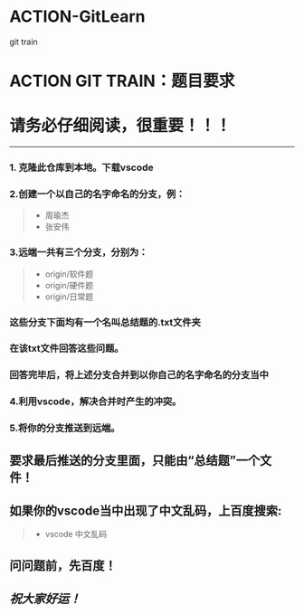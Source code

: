 # ACTION-GitLearn
git train
# ACTION GIT TRAIN：题目要求
# 请务必仔细阅读，很重要！！！
-----

### 1. **克隆**此仓库到本地。下载vscode

### 2.创建一个以自己的名字命名的分支，例：
>* 周瑜杰
>* 张安伟

### 3.远端一共有三个分支，分别为：
>* origin/软件题
>* origin/硬件题
>* origin/日常题
### 这些分支下面均有一个名叫**总结题**的.txt文件夹
### 在该txt文件回答这些问题。
### 回答完毕后，将上述分支**合并**到以你自己的名字命名的分支当中

### 4.利用vscode，解决**合并**时产生的冲突。

### 5.将你的分支**推送**到远端。

## **要求最后推送的分支里面，只能由“总结题”一个文件！**
## 如果你的vscode当中出现了中文乱码，上百度搜索:
>*  vscode 中文乱码
## 问问题前，先百度！

## *祝大家好运！*

